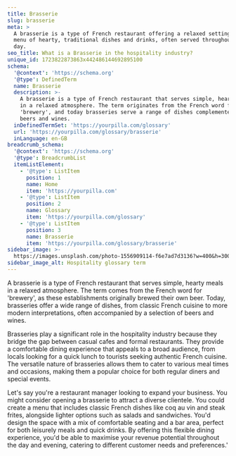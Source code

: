 ```yaml
---
title: Brasserie
slug: brasserie
meta: >
  A brasserie is a type of French restaurant offering a relaxed setting with a
  menu of hearty, traditional dishes and drinks, often served throughout the
  day.
seo_title: What is a Brasserie in the hospitality industry?
unique_id: 1723822873863x442486144692895100
schema:
  '@context': 'https://schema.org'
  '@type': DefinedTerm
  name: Brasserie
  description: >-
    A brasserie is a type of French restaurant that serves simple, hearty meals
    in a relaxed atmosphere. The term originates from the French word for
    'brewery', and today brasseries serve a range of dishes complemented by
    beers and wines.
  inDefinedTermSet: 'https://yourpilla.com/glossary'
  url: 'https://yourpilla.com/glossary/brasserie'
  inLanguage: en-GB
breadcrumb_schema:
  '@context': 'https://schema.org'
  '@type': BreadcrumbList
  itemListElement:
    - '@type': ListItem
      position: 1
      name: Home
      item: 'https://yourpilla.com'
    - '@type': ListItem
      position: 2
      name: Glossary
      item: 'https://yourpilla.com/glossary'
    - '@type': ListItem
      position: 3
      name: Brasserie
      item: 'https://yourpilla.com/glossary/brasserie'
sidebar_image: >-
  https://images.unsplash.com/photo-1556909114-f6e7ad7d3136?w=400&h=300&fit=crop&auto=format
sidebar_image_alt: Hospitality glossary term
---
```

A brasserie is a type of French restaurant that serves simple, hearty meals in a relaxed atmosphere. The term comes from the French word for 'brewery', as these establishments originally brewed their own beer. Today, brasseries offer a wide range of dishes, from classic French cuisine to more modern interpretations, often accompanied by a selection of beers and wines.

Brasseries play a significant role in the hospitality industry because they bridge the gap between casual cafes and formal restaurants. They provide a comfortable dining experience that appeals to a broad audience, from locals looking for a quick lunch to tourists seeking authentic French cuisine. The versatile nature of brasseries allows them to cater to various meal times and occasions, making them a popular choice for both regular diners and special events.

Let's say you're a restaurant manager looking to expand your business. You might consider opening a brasserie to attract a diverse clientele. You could create a menu that includes classic French dishes like coq au vin and steak frites, alongside lighter options such as salads and sandwiches. You'd design the space with a mix of comfortable seating and a bar area, perfect for both leisurely meals and quick drinks. By offering this flexible dining experience, you'd be able to maximise your revenue potential throughout the day and evening, catering to different customer needs and preferences.'
